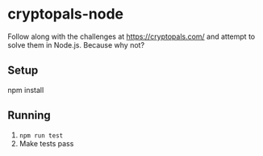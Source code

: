cryptopals-node
===============

Follow along with the challenges at https://cryptopals.com/ and attempt to solve them in Node.js. Because why not?

## Setup
npm install

## Running
1. `npm run test`
1. Make tests pass
